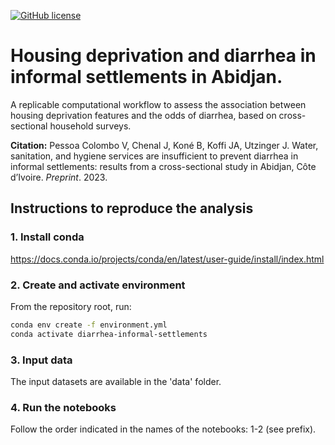 [![GitHub license](https://img.shields.io/github/license/ceat-epfl/sanitation-informal-settlements.svg)](https://github.com/ceat-epfl/sanitation-informal-settlements/blob/main/LICENSE)

# Housing deprivation and diarrhea in informal settlements in Abidjan.

A replicable computational workflow to assess the association between housing deprivation features and the odds of diarrhea, based on cross-sectional household surveys.

**Citation:** Pessoa Colombo V, Chenal J, Koné B, Koffi JA, Utzinger J. Water, sanitation, and hygiene services are insufficient to prevent diarrhea in informal settlements: results from a cross-sectional study in Abidjan, Côte d’Ivoire. *Preprint*. 2023.

## Instructions to reproduce the analysis

### 1. Install conda

https://docs.conda.io/projects/conda/en/latest/user-guide/install/index.html

### 2. Create and activate environment

From the repository root, run:

```bash
conda env create -f environment.yml
conda activate diarrhea-informal-settlements
```

### 3. Input data

The input datasets are available in the 'data' folder.

### 4. Run the notebooks

Follow the order indicated in the names of the notebooks: 1-2 (see prefix).
